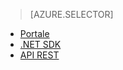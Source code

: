 > [AZURE.SELECTOR]
- [Portale](../articles/media-services-manage-content.md#publish)
- [.NET SDK](../articles/media-services-deliver-streaming-content.md)
- [API REST](../articles/media-services-rest-deliver-streaming-content.md)


<!--HONumber=52-->
